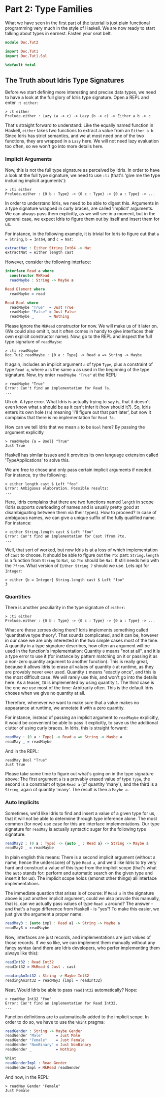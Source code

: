 # Part 2: Type Families

What we have seen in the [first part of the tutorial](Tut1.md)
is just plain functional programming very much in the style
of Haskell. We are now ready to start talking about types
in earnest. Fasten your seat belt.

```idris
module Doc.Tut2

import Doc.Tut1
import Doc.Tut1.Sol

%default total
```

## The Truth about Idris Type Signatures

Before we start defining more interesting and precise
data types, we need to have a look at the full glory of
Idris type signature. Open a REPL and enter `:t either`:

```
> :t either
Prelude.either : Lazy (a -> c) -> Lazy (b -> c) -> Either a b -> c
```

That's straight forward to understand: Like the equally named function
in Haskell, `either` takes two functions to extract a value from
an `Either a b`. Since Idris has strict semantics, and we at most
need one of the two functions, they are wrapped in a `Lazy` here.
We will not need lazy evaluation too often, so we won't go into
more details here.

### Implicit Arguments

Now, this is not the full type signature as perceived by Idris. 
In order to have a look at the full type signature, we need to
use `:ti` (that's 'give me the type including implicit arguments'):

```
> :ti either
Prelude.either : {0 b : Type} -> {0 c : Type} -> {0 a : Type} -> ...
```

In order to understand Idris, we need to be able to digest this.
Arguments in a type signature wrapped in curly braces, are
called 'implicit' arguments. We can always pass them explicitly,
as we will see in a moment, but in the general case, we
expect Idris to figure them out by itself and insert them for us.

For instance, in the following example, it is trivial for
Idris to figure out that `a = String`, `b = Int64`, and `c = Nat`:

```idris
extractNat : Either String Int64 -> Nat
extractNat = either length cast
```

However, consider the following interface:

```idris
interface Read a where
  constructor MkRead
  readMaybe : String -> Maybe a

Read Element where
  readMaybe = read

Read Bool where
  readMaybe "True"  = Just True
  readMaybe "False" = Just False
  readMaybe _       = Nothing
```

Please ignore the `MkRead` constructor for now. We will make
us of it later on. (We could also omit it, but it often comes in
handy to give interfaces their own explicit constructor name).
Now, go to the REPL and inspect the full type signature of `readMaybe`:

```
> :ti readMaybe
Doc.Tut2.readMaybe : {0 a : Type} -> Read a => String -> Maybe 
```

It again, includes an implicit argument `a` of type `Type`, plus a
constraint of type `Read a`, where `a` is the same `a` as used
in the beginning of the type signature. Now, try enter `readMaybe "True"`
at the REPL:

```
> readMaybe "True"
Error: Can't find an implementation for Read ?a.
...
```

Uh oh. A type error. What Idris is actually trying to say is,
that it doesn't even know what `a` should be as it can't infer it (how should it?).
So, Idris enters its own hole (`?a`) meaning 'I'll figure out that part
later', but now it complains that there is no implementation for `Read ?a`.

How can we tell Idris that we mean `a` to be `Bool` here? By passing
the argument explicitly

```
> readMaybe {a = Bool} "True"
Just True
```

Haskell has similar issues and it provides its own language extension
called 'TypeApplications' to solve this.

We are free to chose and only pass certain implicit arguments
if needed. For instance, try the following:

```
> either length cast $ Left "foo"
Error: Ambiguous elaboration. Possible results:
...
```

Here, Idris complains that there are two functions named `length`
in scope (Idris supports overloading of names and is usually pretty good
at disambiguating between them via their types). 
How to proceed? In case of ambiguous names, we can give a unique suffix
of the fully qualified name. For instance:

```
> either String.length cast $ Left "foo"
Error: Can't find an implementation for Cast ?from ?to.
...
```

Well, that sort of worked, but now Idris is at a loss of which
implementation of `Cast` to choose. It should be able to
figure out the `?to` part: `String.length` is a function from
`String` to `Nat`, so `?to` should be `Nat`. It still needs
help with the `?from`. What version of `Either String ?` should
we use. Lets opt for `Integer`:

```
> either {b = Integer} String.length cast $ Left "foo"
3
```

### Quantities

There is another peculiarity in the type signature of `either`:

```
> :ti either
Prelude.either : {0 b : Type} -> {0 c : Type} -> {0 a : Type} -> ...
```

What are those zeroes doing there? Idris implements something called
'quantitative type theory'. That sounds complicated, and it can be, however
in our case we are only interested in the two simple cases most of
the time. A quantity in a type signature describes, how often an
argument will be used in the function's implementation:
Quantity `0` means "not at all", and it is a type error to
use it (for instance by pattern matching on it or passing it
as a non-zero quantity argument to another function). This is
really great, because it allows Idris to erase all values of
quantity `0` at runtime, as they are provably never ever used.
Quantity `1` means "exactly once", and this is the most difficult
case. We will rarely use this, and won't go into the details here.
As a teaser, `IO` is implemented by using quantity `1`.
The third case is the one we use most of the time: Arbitrarily often.
This is the default Idris choses when we give no quantity at
all.

Therefore, whenever we want to make sure that a value makes
no appearance at runtime, we annotate it with a zero quantity.

For instance, instead of passing an implicit argument to `readMaybe`
explicitly, it would be convenient be able to pass it explicitly,
to save us the additional clutter of using curly braces. In Idris,
this is straight forward:

```idris
readMay : (0 a : Type) -> Read a => String -> Maybe a
readMay _ = readMaybe
```

And in the REPL:

```
readMay Bool "True"
Just True
```

Please take some time to figure out what's going on in the
type signature above: The first argument `a` is a provably
erased value of type `Type`, the second is a constraint
of type `Read a` (of quantity 'many'), and the third is
a `String`, again of quantity 'many'. The result is
then a `Maybe a`.

### Auto Implicits

Sometimes, we'd like Idris to find and insert a value of a given type for
us, that it will not be able to determine through type inference alone.
The most common (for now) use case for this are interface implementations.
Our type signature for `readMay` is actually syntactic sugar for
the following type signature:

```idris
readMay2 : (0 a : Type) -> {auto _ : Read a} -> String -> Maybe a
readMay2 _ = readMaybe
```

In plain english this means: There is a second implicit argument
(without a name, hence the underscore) of type `Read a`, and we'd
like Idris to try very hard and construct a value of this type
from the implicit scope (that's what the `auto` stands for: perform
and automatic search on the given type and insert it for us).
The implicit scope holds (amonst other things)
all interface implementations.

The immediate question that arises is of course: If `Read a` in the
signature above is just another implicit argument, could we also
provide this manually, that is, can we actually pass values of
type `Read a` around?
The answer - and that's a huge difference from Haskell - is "yes"!
To make this easier, we just give the argument a proper name:

```idris
readMay3 : {auto impl : Read a} -> String -> Maybe a
readMay3 = readMaybe
```

Now, interfaces are just records, and implementations are just values
of those records. If we so like, we can implement them manually
without any fancy syntax (and there are Idris developers, who perfer
implementing them always like this):

```idris
readInt32 : Read Int32
readInt32 = MkRead $ Just . cast

readingAnInt32 : String -> Maybe Int32
readingAnInt32 = readMay3 {impl = readInt32}
```

Neat. Would Idris be able to pass `readInt32` automatically? Nope:

```
> readMay Int32 "foo"
Error: Can't find an implementation for Read Int32.
...
```

Function definitions are to automatically added to the implicit
scope. In order to do so, we have to use the `%hint` pragma:

```idris
readGender : String -> Maybe Gender
readGender "Male"      = Just Male
readGender "Female"    = Just Female
readGender "NonBinary" = Just NonBinary
readGender _           = Nothing

%hint
readGenderImpl : Read Gender
readGenderImpl = MkRead readGender
```

And now, in the REPL:

```
> readMay Gender "Female"
Just Female
```
